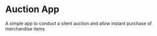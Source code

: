 # Auction App
A simple app to conduct a silent auction and allow instant purchase of merchandise items